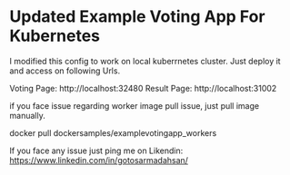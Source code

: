 # Updated Example Voting App For Kubernetes

I modified this config to work on local kuberrnetes cluster. Just deploy it and access on following Urls.

Voting Page: http://localhost:32480
Result Page: http://localhost:31002

if you face issue regarding worker image pull issue, just pull image manually.

docker pull dockersamples/examplevotingapp_workers

If you face any issue just ping me on Likendin: https://www.linkedin.com/in/gotosarmadahsan/

